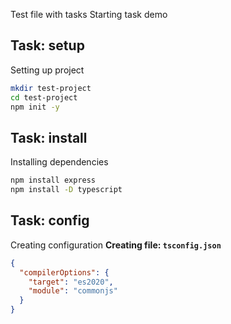 Test file with tasks
Starting task demo

## Task: setup

Setting up project
```bash
mkdir test-project
cd test-project
npm init -y
```


## Task: install

Installing dependencies
```bash
npm install express
npm install -D typescript
```


## Task: config

Creating configuration
**Creating file: `tsconfig.json`**

```json
{
  "compilerOptions": {
    "target": "es2020",
    "module": "commonjs"
  }
}
```

